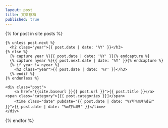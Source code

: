 ```yaml
---
layout: post
title: 文章存档
published: true
---
```

<div class="posts">
  {% for post in site.posts %}

    {% unless post.next %}
      <h2 class="year">{{ post.date | date: '%Y' }}</h3>
    {% else %}
      {% capture year %}{{ post.date | date: '%Y' }}{% endcapture %}
      {% capture nyear %}{{ post.next.date | date: '%Y' }}{% endcapture %}
      {% if year != nyear %}
        <h2 class="year">{{ post.date | date: '%Y' }}</h3>
      {% endif %}
    {% endunless %}

    <div class="post">
        <a href="{{site.baseurl }}{{ post.url }}">{{ post.title }}</a><span class="category">[{{ post.categories }}]</span>
        <time class="date" pubdate="{{ post.date | date: "%Y年%m月%d日" }}">{{ post.date | date: "%m月%d日" }}</time>
    </div>
  {% endfor %}
</div>